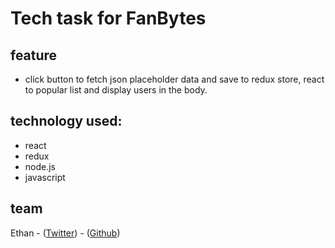 # Tech task for FanBytes

## feature

- click button to fetch json placeholder data and save to redux store, react to popular list and display users in the body.

## technology used:

- react
- redux
- node.js
- javascript

## team

Ethan - ([Twitter](https://twitter.com/Ethanng329)) - ([Github](https://github.com/ethan329))
